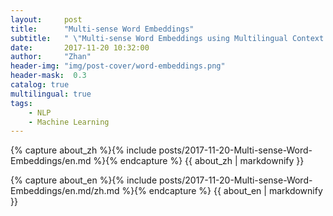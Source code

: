 ```yaml
---
layout:     post
title:      "Multi-sense Word Embeddings"
subtitle:   " \"Multi-sense Word Embeddings using Multilingual Context!\""
date:       2017-11-20 10:32:00
author:     "Zhan"
header-img: "img/post-cover/word-embeddings.png"
header-mask:  0.3
catalog: true
multilingual: true
tags:
    - NLP
    - Machine Learning
---
```


<!-- Chinese Version -->
<div class="zh post-container">

{% capture about_zh %}{% include posts/2017-11-20-Multi-sense-Word-Embeddings/en.md %}{% endcapture %}
{{ about_zh | markdownify }}

</div>

<!-- English Version -->
<div class="en post-container">

{% capture about_en %}{% include posts/2017-11-20-Multi-sense-Word-Embeddings/en.md/zh.md %}{% endcapture %}
{{ about_en | markdownify }}

</div>


